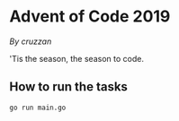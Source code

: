 # Advent of Code 2019
_By cruzzan_

'Tis the season, the season to code.

## How to run the tasks

```bash
go run main.go
```
